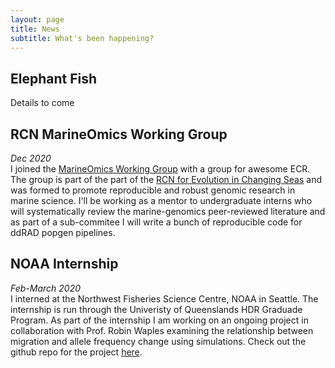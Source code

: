 ```yaml
---
layout: page
title: News
subtitle: What's been happening?
---
```


## Elephant Fish <br>
Details to come

## RCN MarineOmics Working Group <br>
*Dec 2020*<br>
I joined the [MarineOmics Working Group](https://marineomics.github.io/) with a group for awesome ECR. The group is part of the part of the [RCN for Evolution in Changing Seas](https://rcn-ecs.github.io/) and was formed to promote reproducible and robust genomic research in marine science. I'll be working as a mentor to undergraduate interns who will systematically review the marine-genomics peer-reviewed literature and as part of a sub-commitee I will write a bunch of reproducible code for ddRAD popgen pipelines.<br>

## NOAA Internship <br>
*Feb-March 2020*<br>
I interned at the Northwest Fisheries Science Centre, NOAA in Seattle. The internship is run through the Univeristy of Queenslands HDR Graduade Program. As part of the internship I am working on an ongoing project in collaboration with Prof. Robin Waples examining the relationship between migration and allele frequency   change using simulations. Check out the github repo for the project [here](https://github.com/tunaloveheart/Migration_Simulations).     
